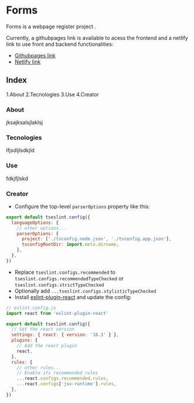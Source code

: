 # Forms

Forms is a webpage register project .

Currently, a githubpages link is available to acess the frontend and a netlify link to use front and backend functionalities:

- [Githubpages link](https://github.com/vitejs/vite-plugin-react/blob/main/packages/plugin-react/README.md)
- [Netlify link](https://github.com/vitejs/vite-plugin-react-swc) 

## Index

1.About
2.Tecnologies
3.Use
4.Creator

### About
jksajksalsjlaklsj

### Tecnologies
lfjsdljlsdkjld

### Use
fdkjfjlskd

### Creator


- Configure the top-level `parserOptions` property like this:

```js
export default tseslint.config({
  languageOptions: {
    // other options...
    parserOptions: {
      project: ['./tsconfig.node.json', './tsconfig.app.json'],
      tsconfigRootDir: import.meta.dirname,
    },
  },
})
```

- Replace `tseslint.configs.recommended` to `tseslint.configs.recommendedTypeChecked` or `tseslint.configs.strictTypeChecked`
- Optionally add `...tseslint.configs.stylisticTypeChecked`
- Install [eslint-plugin-react](https://github.com/jsx-eslint/eslint-plugin-react) and update the config:

```js
// eslint.config.js
import react from 'eslint-plugin-react'

export default tseslint.config({
  // Set the react version
  settings: { react: { version: '18.3' } },
  plugins: {
    // Add the react plugin
    react,
  },
  rules: {
    // other rules...
    // Enable its recommended rules
    ...react.configs.recommended.rules,
    ...react.configs['jsx-runtime'].rules,
  },
})
```

